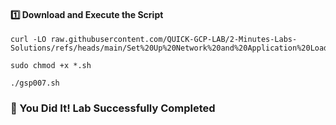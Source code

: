 #### 1️⃣ Download and Execute the Script  

```
curl -LO raw.githubusercontent.com/QUICK-GCP-LAB/2-Minutes-Labs-Solutions/refs/heads/main/Set%20Up%20Network%20and%20Application%20Load%20Balancers/gsp007.sh

sudo chmod +x *.sh

./gsp007.sh
```

### 🎉 You Did It! Lab Successfully Completed
